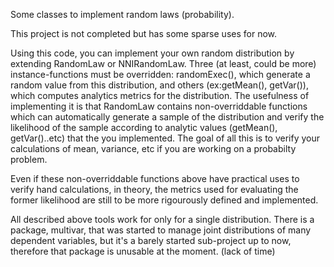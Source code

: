 Some classes to implement random laws (probability).

This project is not completed but has some sparse uses for now.

Using this code, you can implement your own random distribution by extending RandomLaw or NNIRandomLaw. Three (at least, could be more) instance-functions must be overridden: randomExec(), which generate a random value from this distribution, and others (ex:getMean(), getVar()), which computes analytics metrics for the distribution. The usefulness of implementing it is that RandomLaw contains non-overriddable functions which can automatically generate a sample of the distribution and verify the likelihood of the sample according to analytic values (getMean(), getVar()..etc) that the you implemented. The goal of all this is to verify your calculations of mean, variance, etc if you are working on a probabilty problem. 

Even if these non-overriddable functions above have practical uses to verify hand calculations, in theory, the metrics used for evaluating the former likelihood are still to be more rigourously defined and implemented.

All described above tools work for only for a single distribution. There is a package, multivar, that was started to manage joint distributions of many dependent variables, but it's a barely started sub-project up to now, therefore that package is unusable at the moment. (lack of time)
